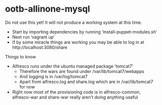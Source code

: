 ootb-allinone-mysql
===================

Do not use this yet! It will not produce a working system at this time.

* Start by importing dependencies by running ‘install-puppet-modules.sh’
* Next run ‘vagrant up’
* If by some miracle things are working you may be able to log in at http://localhost:3080/share

Things to know

* Alfresco runs under the ubuntu managed package ‘tomcat7’
    * Therefore the wars are found under /var/lib/tomcat7/webapps
    * And logging is in /var/log/tomcat7
    * Apart from alfresco.log and share.log which are in /var/lib/tomcat7 for now
* Right now most of the provisioning code is in alfresco-common, alfresco-war and share-war really aren’t doing anything useful
